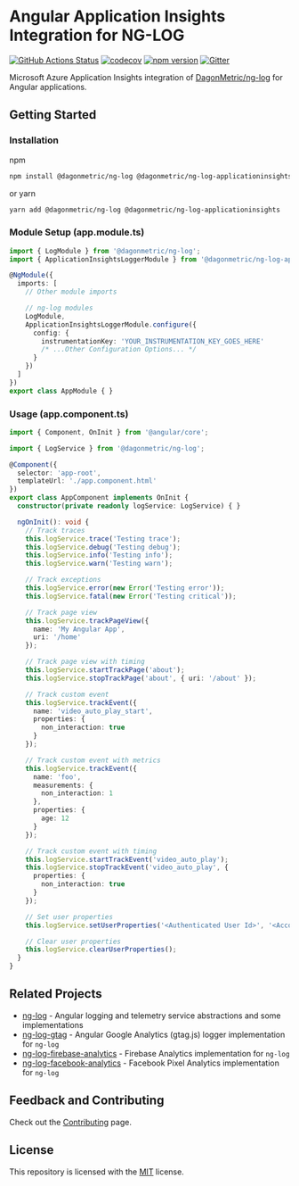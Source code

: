 # Angular Application Insights Integration for NG-LOG

[![GitHub Actions Status](https://github.com/DagonMetric/ng-log-applicationinsights/workflows/Main%20Workflow/badge.svg)](https://github.com/DagonMetric/ng-log-applicationinsights/actions)
[![codecov](https://codecov.io/gh/DagonMetric/ng-log-applicationinsights/branch/master/graph/badge.svg)](https://codecov.io/gh/DagonMetric/ng-log-applicationinsights)
[![npm version](https://img.shields.io/npm/v/@dagonmetric/ng-log-applicationinsights.svg)](https://www.npmjs.com/package/@dagonmetric/ng-log-applicationinsights)
[![Gitter](https://badges.gitter.im/DagonMetric/general.svg)](https://gitter.im/DagonMetric/general?utm_source=badge&utm_medium=badge&utm_campaign=pr-badge)

Microsoft Azure Application Insights integration of [DagonMetric/ng-log](https://github.com/DagonMetric/ng-log) for Angular applications.

## Getting Started

### Installation

npm

```bash
npm install @dagonmetric/ng-log @dagonmetric/ng-log-applicationinsights
```

or yarn

```bash
yarn add @dagonmetric/ng-log @dagonmetric/ng-log-applicationinsights
```

### Module Setup (app.module.ts)

```typescript
import { LogModule } from '@dagonmetric/ng-log';
import { ApplicationInsightsLoggerModule } from '@dagonmetric/ng-log-applicationinsights';

@NgModule({
  imports: [
    // Other module imports

    // ng-log modules
    LogModule,
    ApplicationInsightsLoggerModule.configure({
      config: {
        instrumentationKey: 'YOUR_INSTRUMENTATION_KEY_GOES_HERE'
        /* ...Other Configuration Options... */
      }
    })
  ]
})
export class AppModule { }
```

### Usage (app.component.ts)

```typescript
import { Component, OnInit } from '@angular/core';

import { LogService } from '@dagonmetric/ng-log';

@Component({
  selector: 'app-root',
  templateUrl: './app.component.html'
})
export class AppComponent implements OnInit {
  constructor(private readonly logService: LogService) { }

  ngOnInit(): void {
    // Track traces
    this.logService.trace('Testing trace');
    this.logService.debug('Testing debug');
    this.logService.info('Testing info');
    this.logService.warn('Testing warn');

    // Track exceptions
    this.logService.error(new Error('Testing error'));
    this.logService.fatal(new Error('Testing critical'));

    // Track page view
    this.logService.trackPageView({
      name: 'My Angular App',
      uri: '/home'
    });

    // Track page view with timing
    this.logService.startTrackPage('about');
    this.logService.stopTrackPage('about', { uri: '/about' });

    // Track custom event
    this.logService.trackEvent({
      name: 'video_auto_play_start',
      properties: {
        non_interaction: true
      }
    });

    // Track custom event with metrics
    this.logService.trackEvent({
      name: 'foo',
      measurements: {
        non_interaction: 1
      },
      properties: {
        age: 12
      }
    });

    // Track custom event with timing
    this.logService.startTrackEvent('video_auto_play');
    this.logService.stopTrackEvent('video_auto_play', {
      properties: {
        non_interaction: true
      }
    });

    // Set user properties
    this.logService.setUserProperties('<Authenticated User Id>', '<Account Id>');

    // Clear user properties
    this.logService.clearUserProperties();
  }
}
```

## Related Projects

* [ng-log](https://github.com/DagonMetric/ng-log) - Angular logging and telemetry service abstractions and some implementations
* [ng-log-gtag](https://github.com/DagonMetric/ng-log-gtag) - Angular Google Analytics (gtag.js) logger implementation for `ng-log`
* [ng-log-firebase-analytics](https://github.com/DagonMetric/ng-log-firebase-analytics) - Firebase Analytics implementation for `ng-log`
* [ng-log-facebook-analytics](https://github.com/DagonMetric/ng-log-facebook-analytics) - Facebook Pixel Analytics implementation for `ng-log`

## Feedback and Contributing

Check out the [Contributing](https://github.com/DagonMetric/ng-log-applicationinsights/blob/master/CONTRIBUTING.md) page.

## License

This repository is licensed with the [MIT](https://github.com/DagonMetric/ng-log-applicationinsights/blob/master/LICENSE) license.
